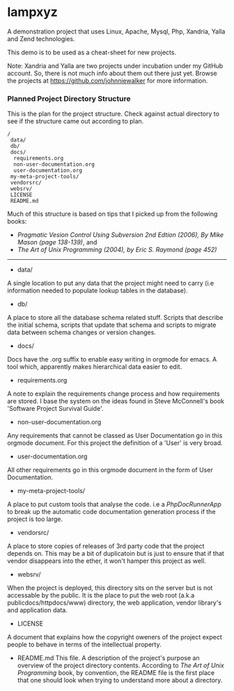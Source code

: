 lampxyz
=======

A demonstration project that uses Linux, Apache, Mysql, Php, Xandria, Yalla and Zend technologies.

This demo is to be used as a cheat-sheet for new projects.

Note: Xandria and Yalla are two projects under incubation under my GitHub account. So, there is not much info about them out there just yet. Browse the projects at https://github.com/johnniewalker for more information.

### Planned Project Directory Structure

This is the plan for the project structure. Check against actual directory to see if the structure came out according to plan.

```
/
 data/
 db/
 docs/
  requirements.org  
  non-user-documentation.org 
  user-documentation.org
 my-meta-project-tools/
 vendorsrc/
 websrv/
 LICENSE
 README.md
```

Much of this structure is based on tips that I picked up from the following books:

* *Pragmatic Vesion Control Using Subversion 2nd Edtion (2006), By Mike Mason (page 138-139)*, and
* *The Art of Unix Programming (2004), by Eric S. Raymond (page 452)*

---


* data/
 
 A single location to put any data that the project might need to carry (i.e information needed to populate lookup tables in the database).

* db/
 
 A place to store all the database schema related stuff. Scripts that describe the initial schema, scripts that update that schema and scripts to migrate data between schema changes or version changes.

* docs/
  
 Docs have the .org suffix to enable easy writing in orgmode for emacs. A tool which, apparently makes hierarchical data easier to edit.
 
* requirements.org  
 
 A note to explain the requirements change process and how requirements are stored. I base the system on the ideas found in Steve McConnell's book 'Software Project Survival Guide'.
 
* non-user-documentation.org 

 Any requirements that cannot be classed as User Documentation go in this orgmode document. For this project the definition of a 'User' is very broad.

* user-documentation.org

 All other requirements go in this orgmode document in the form of User Documentation.
 
* my-meta-project-tools/
 
 A place to put custom tools that analyse the code. i.e a *PhpDocRunnerApp* to break up the automatic code documentation generation process if the project is too large.

* vendorsrc/

 A place to store copies of releases of 3rd party code that the project depends on. This may be a bit of duplicatoin but is just to ensure that if that vendor disappears into the ether, it won't hamper this project as well. 

* websrv/
 
 When the project is deployed, this directory sits on the server but is not accessable by the public. It is the  place to put the web root (a.k.a publicdocs/httpdocs/www) directory, the web application, vendor library's and application data.

* LICENSE

 A document that explains how the copyright oweners of the project expect people to behave in terms of the intellectual property.

* README.md
 This file. A description of the project's purpose an overview of the project directory contents. According to *The Art of Unix Programming* book, by convention, the README file is the first place that one should look when trying to understand more about a directory.



 
 

 

 



